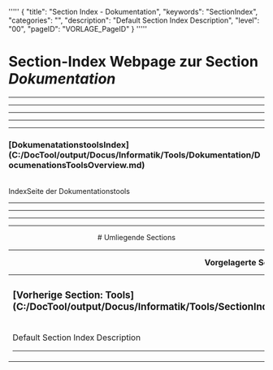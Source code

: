 '''''
{
"title": "Section Index - Dokumentation",
"keywords": "SectionIndex",
"categories": "",
"description": "Default Section Index Description",
"level": "00",
"pageID": "VORLAGE_PageID"
}
'''''


<h1>Section-Index Webpage zur Section <i>Dokumentation</i></h1>

<hr><hr><hr><hr><hr>


<h3>[DokumenatationstoolsIndex](C:/DocTool/output/Docus/Informatik/Tools/Dokumentation/DocumenationsToolsOverview.md)</h3><br>IndexSeite der Dokumentationstools<hr><center><hr><hr><hr> # Umliegende Sections
 </h2><br><table><thead> <tr> <th><center>Vorgelagerte Section</center></th> <th><center>Nachgelagerte Section</center></th></tr></thead><tbody><tr><td><h3>[Vorherige Section: Tools](C:/DocTool/output/Docus/Informatik/Tools/SectionIndex_DocTooloutputDocusInformatikTools.html)</h3><br>Default Section Index Description<hr></td><td>ListeNachgelagerte Sections</td></tr></tbody></table>